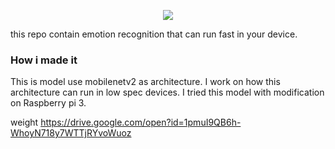 <p align="center">
  <img  src="https://user-images.githubusercontent.com/25025173/51177457-37460a00-18f2-11e9-8858-9c51f6c987a1.gif">
</p>

this repo contain emotion recognition that can run fast in your device. 

### How i made it

This is model use mobilenetv2 as architecture. I work on how this architecture can run in low spec devices. I tried this model with modification on Raspberry pi 3. 



weight https://drive.google.com/open?id=1pmuI9QB6h-WhoyN718y7WTTjRYvoWuoz
